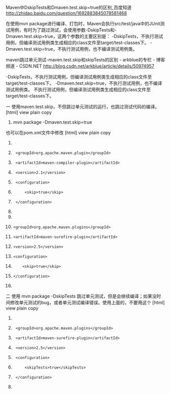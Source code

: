 


Maven中DskipTests和Dmaven.test.skip=true的区别_百度知道
 http://zhidao.baidu.com/question/1692883845078581468


在使用mvn package进行编译、打包时，Maven会执行src/test/java中的JUnit测试用例，有时为了跳过测试，会使用参数-DskipTests和-Dmaven.test.skip=true，这两个参数的主要区别是：
-DskipTests，不执行测试用例，但编译测试用例类生成相应的class文件至target/test-classes下。
-Dmaven.test.skip=true，不执行测试用例，也不编译测试用例类。




maven跳过单元测试-maven.test.skip和skipTests的区别 - arkblue的专栏 - 博客频道 - CSDN.NET
 http://blog.csdn.net/arkblue/article/details/50974957


-DskipTests，不执行测试用例，但编译测试用例类生成相应的class文件至target/test-classes下。
-Dmaven.test.skip=true，不执行测试用例，也不编译测试用例类。
不执行测试用例，但编译测试用例类生成相应的class文件至target/test-classes下。


一 使用maven.test.skip，不但跳过单元测试的运行，也跳过测试代码的编译。
[html] view plain copy
   
1.	mvn package -Dmaven.test.skip=true    

也可以在pom.xml文件中修改
[html] view plain copy
   
1.	<plugin>    
2.	    <groupId>org.apache.maven.plugin</groupId>    
3.	    <artifactId>maven-compiler-plugin</artifactId>    
4.	    <version>2.1</version>    
5.	    <configuration>    
6.	        <skip>true</skip>    
7.	    </configuration>    
8.	</plugin>    
9.	<plugin>    
10.	    <groupId>org.apache.maven.plugins</groupId>    
11.	    <artifactId>maven-surefire-plugin</artifactId>    
12.	    <version>2.5</version>    
13.	    <configuration>    
14.	        <skip>true</skip>    
15.	    </configuration>    
16.	</plugin>   


二 使用 mvn package -DskipTests 跳过单元测试，但是会继续编译；如果没时间修改单元测试的bug，或者单元测试编译错误。使用上面的，不要用这个
[html] view plain copy
   
1.	<plugin>    
2.	    <groupId>org.apache.maven.plugins</groupId>    
3.	    <artifactId>maven-surefire-plugin</artifactId>    
4.	    <version>2.5</version>    
5.	    <configuration>    
6.	        <skipTests>true</skipTests>    
7.	    </configuration>    
8.	</plugin>   
 


